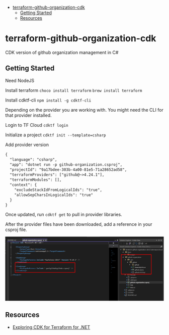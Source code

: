 - [terraform-github-organization-cdk](#terraform-github-organization-cdk)
  - [Getting Started](#getting-started)
  - [Resources](#resources)

# terraform-github-organization-cdk

CDK version of github organization management in C#

## Getting Started

Need NodeJS

Install terraform
`choco install terraform`
`brew install terraform`

Install cdktf-cli
`npm install -g cdktf-cli`

Depending on the provider you are working with. You might need the CLI for that provider installed.

Login to TF Cloud
`cdktf login`

Initialize a project
`cdktf init --template=csharp`

Add provider version

```hcl
{
  "language": "csharp",
  "app": "dotnet run -p github-organization.csproj",
  "projectId": "9a17bdee-303b-4a00-81e5-71a28652ad58",
  "terraformProviders": ["github@~>4.24.1"],
  "terraformModules": [],
  "context": {
    "excludeStackIdFromLogicalIds": "true",
    "allowSepCharsInLogicalIds": "true"
  }
}
```

Once updated, run `cdktf get` to pull in provider libraries.

After the provider files have been downloaded, add a reference in your csproj file.

![reference_provider](docs/images/reference_provider.png)

## Resources

- [Exploring CDK for Terraform for .NET](https://scottie.is/writing/cdktf-alpha-csharp-infrastructure/)
